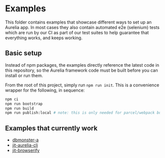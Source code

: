 # Examples

This folder contains examples that showcase different ways to set up an Aurelia app. In most cases they also contain automated e2e (selenium) tests which are run by our CI as part of our test suites to help guarantee that everything works, and keeps working.

## Basic setup

Instead of npm packages, the examples directly reference the latest code in this repository, so the Aurelia framework code must be built before you can install or run them.

From the root of this project, simply run `npm run init`. This is a convenience wrapper for the following, in sequence:
```bash
npm ci
npm run bootstrap
npm run build
npm run publish:local # note: this is only needed for parcel/webpack bundlers due to dependency duplication issues
```

## Examples that currently work


- [dbmonster-a](dbmonster-a/README.md)
- [jit-aurelia-cli](jit-aurelia-cli/README.md)
- [jit-browserify](jit-browserify/README.md)

